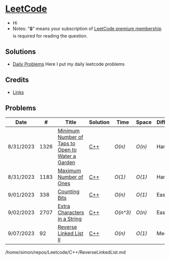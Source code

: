 # [LeetCode](https://leetcode.com/problemset/all/)

* Hi
* Notes: "🔒" means your subscription of [LeetCode premium membership](https://leetcode.com/subscribe/) is required for reading the question.

## Solutions
- [Daily Problems](./dailies.md) Here I put my daily leetcode problems

## Credits

* [Links](./credits.md)

## Problems
| Date| # | Title           |  Solution       |  Time           | Space           | Difficulty    | Tag          | Note|
|-----|---|---------------- | --------------- | --------------- | --------------- | ------------- |--------------|-----|
8/31/2023|1326 | [Minimum Number of Taps to Open to Water a Garden](https://leetcode.com/problems/minimum-number-of-taps-to-open-to-water-a-garden/) | [C++](./C++/MinimumNumberofTapstoOpentoWateraGarden.md)| _O(n)_       | _O(n)_          | Hard         ||Dynamic Programming, Array, Greedy|
8/31/2023|1183 | [Maximum Number of Ones](https://leetcode.com/problems/maximum-number-of-ones/) | [C++](./C++/MaximumNumberofOnes.md)| _O(1)_       | _O(1)_          | Hard         |🔒|Greedy|
9/01/2023|338 | [Counting Bits](https://leetcode.com/problems/counting-bits/description/?envType=daily-question&envId=2023-09-01) | [C++](./C++/CountingBits.md)| _O(n)_       | _O(1)_          | Easy         ||DP, Bit Manipulation|
9/02/2023|2707 | [Extra Characters in a String](https://leetcode.com/problems/extra-characters-in-a-string/?envType=daily-question&envId=2023-09-02) | [C++](./C++/ExtraCharactersInaString.md)| _O(n^3)_       | _O(n)_          | Easy         ||DP|
9/07/2023|92 | [Reverse Linked List II](https://leetcode.com/problems/reverse-linked-list-ii/description/?envType=daily-question&envId=2023-09-07) | [C++](./C++/ReverseLinkedList.md)| _O(n)_       | _O(1)_          | Medium         ||Linked List|



/home/simon/repos/Leetcode/C++/ReverseLinkedList.md